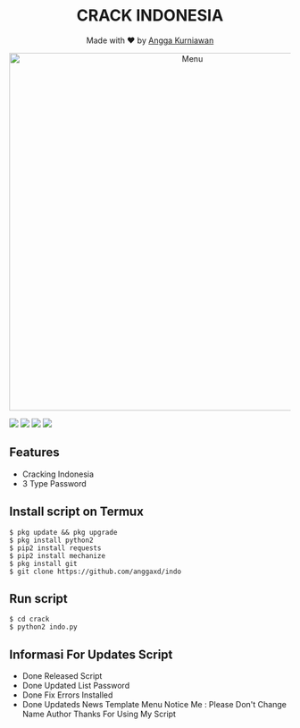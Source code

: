 <h1 align="center">
  CRACK INDONESIA
</h1>
</div>
<p align="center">
  Made with ❤️ by <a href="https://github.com/anggaxd">Angga Kurniawan</a>
</p>
<p align="center">
 <img src="https://raw.githubusercontent.com/anggaxd/indo/master/20200919_153421.png" width="640" title="Menu" alt="Menu">
</p>

   ![](https://img.shields.io/badge/Language-2-blue) ![](https://img.shields.io/badge/Python-2.7-green) ![](https://img.shields.io/badge/Size-2.71MB-orange) ![](https://img.shields.io/badge/Relase-20-08-20-brightgreen)

## Features
* Cracking Indonesia
* 3 Type Password

## Install script on Termux
```
$ pkg update && pkg upgrade
$ pkg install python2
$ pip2 install requests
$ pip2 install mechanize
$ pkg install git
$ git clone https://github.com/anggaxd/indo
```

## Run script
```
$ cd crack
$ python2 indo.py
```

## Informasi For Updates Script
* Done Released Script
* Done Updated List Password
* Done Fix Errors Installed
* Done Updateds News Template Menu
Notice Me : Please Don't Change Name Author
Thanks For Using My Script
